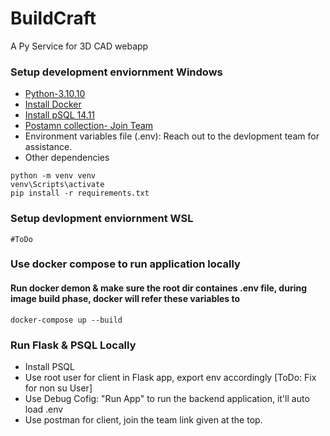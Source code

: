 # BuildCraft 
A Py Service for 3D CAD webapp

### Setup development enviornment Windows
- [Python-3.10.10](https://www.python.org/downloads/release/python-31010/)
- [Install Docker](https://docs.docker.com/desktop/install/windows-install/)
- [Install pSQL 14.11](https://www.enterprisedb.com/downloads/postgres-postgresql-downloads)
- [Postamn collection- Join Team](https://app.getpostman.com/join-team?invite_code=ab699dca615cd7cdf3c0a7ac2555945a&target_code=0daec711d0eec3598b07db967dd612df)
- Environment variables file (.env): Reach out to the devlopment team for assistance.
- Other dependencies
```
python -m venv venv
venv\Scripts\activate
pip install -r requirements.txt
```

### Setup devlopment enviornment WSL
```
#ToDo
```

### Use docker compose to run application locally
#### Run docker demon & make sure the root dir containes .env file, during image build phase, docker will refer these variables to 
```
docker-compose up --build
```

### Run Flask & PSQL Locally
- Install PSQL
- Use root user for client in Flask app, export env accordingly [ToDo: Fix for non su User]
- Use Debug Cofig: "Run App" to run the backend application, it'll auto load .env
- Use postman for client, join the team link given at the top.